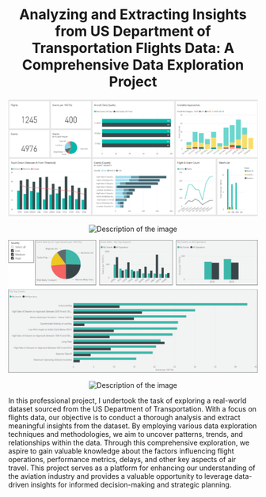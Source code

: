 <h1 align = 'center'> Analyzing and Extracting Insights from US Department of Transportation Flights Data: A Comprehensive Data Exploration Project </h1>
<p align="center">
  <img width="600" src="dashboard.png" alt="Description of the image">
</p>
<p align="center">
  <img width="600" src="dashboard_1.png" alt="Description of the image">
</p>
<p align="center">
  <img width="600" src="dashboard_3.png" alt="Description of the image">
</p>
<p align="center">
  <img width="600" src="dashboard_2.png" alt="Description of the image">
</p>

In this professional project, I undertook the task of exploring a real-world dataset sourced from the US Department of Transportation. With a focus on flights data, our objective is to conduct a thorough analysis and extract meaningful insights from the dataset. By employing various data exploration techniques and methodologies, we aim to uncover patterns, trends, and relationships within the data. Through this comprehensive exploration, we aspire to gain valuable knowledge about the factors influencing flight operations, performance metrics, delays, and other key aspects of air travel. This project serves as a platform for enhancing our understanding of the aviation industry and provides a valuable opportunity to leverage data-driven insights for informed decision-making and strategic planning.
